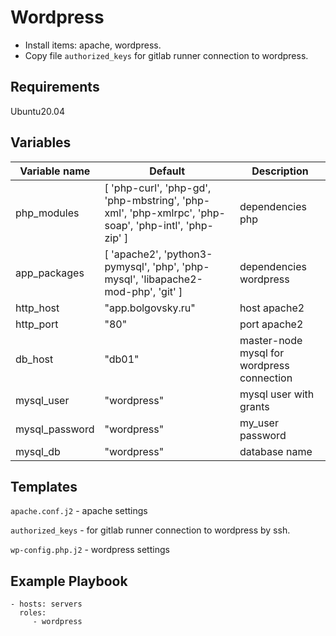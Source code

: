 Wordpress
=========

* Install items:  apache, wordpress. 
* Copy file `authorized_keys` for  gitlab runner connection to wordpress.

Requirements
------------

Ubuntu20.04

Variables
--------------

| Variable name | Default | Description |
|--------------|-----------------------------|------------------------------------------------|
| php_modules | [ 'php-curl', 'php-gd', 'php-mbstring', 'php-xml', 'php-xmlrpc', 'php-soap', 'php-intl', 'php-zip' ] | dependencies php|
| app_packages | [ 'apache2', 'python3-pymysql', 'php', 'php-mysql', 'libapache2-mod-php', 'git' ] | dependencies wordpress |
| http_host | "app.bolgovsky.ru" | host apache2 |
| http_port | "80" | port apache2 |
| db_host | "db01" | master-node mysql for wordpress connection |
| mysql_user| "wordpress" | mysql user with grants |
| mysql_password | "wordpress" | my_user password |
| mysql_db| "wordpress" | database name |


Templates
------------

`apache.conf.j2` - apache settings 

`authorized_keys` - for  gitlab runner connection to wordpress by ssh.

`wp-config.php.j2` - wordpress settings

Example Playbook
----------------

    - hosts: servers
      roles:
         - wordpress


